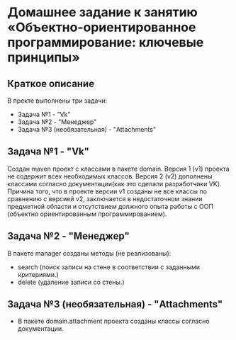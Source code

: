 #  Домашнее задание к занятию «Объектно-ориентированное программирование: ключевые принципы»
## Краткое описание
В пректе выполнены три задачи:
* Задача №1 - "Vk"
* Задача №2 - "Менеджер"
* Задача №3 (необязательная) - "Attachments"

## Задача №1 - "Vk"
Создан maven проект с классами  в пакете domain. 
Версия 1 (v1) проекта не содержит всех необходимых классов. Версия 2 (v2) дополнены классами согласно документации(как это сделали разработчики VK). Причина того, что в проекте версии v1 созданы не все классы по сравнению с версией v2, заключается в недостаточном знании предметной области и отсутствием должного опыта работы с ООП (объектно ориентированным программированием).

## Задача №2 - "Менеджер"
В пакете manager созданы методы (не реализованы):
* search (поиск записи на стене в соответствии с заданными критериями.)
* delete (удаление записи со стены.)
      
## Задача №3 (необязательная) - "Attachments"
* В пакете domain.attachment проекта созданы классы согласно документации.


